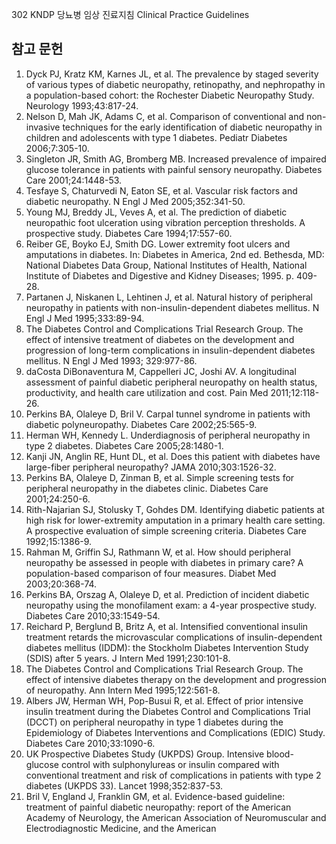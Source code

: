 302
KNDP 당뇨병 임상 진료지침 Clinical Practice Guidelines

## 참고 문헌

1.  Dyck PJ, Kratz KM, Karnes JL, et al. The prevalence by staged severity of various types of diabetic neuropathy, retinopathy, and nephropathy in a population-based cohort: the Rochester Diabetic Neuropathy Study. Neurology 1993;43:817-24.
2.  Nelson D, Mah JK, Adams C, et al. Comparison of conventional and non-invasive techniques for the early identification of diabetic neuropathy in children and adolescents with type 1 diabetes. Pediatr Diabetes 2006;7:305-10.
3.  Singleton JR, Smith AG, Bromberg MB. Increased prevalence of impaired glucose tolerance in patients with painful sensory neuropathy. Diabetes Care 2001;24:1448-53.
4.  Tesfaye S, Chaturvedi N, Eaton SE, et al. Vascular risk factors and diabetic neuropathy. N Engl J Med 2005;352:341-50.
5.  Young MJ, Breddy JL, Veves A, et al. The prediction of diabetic neuropathic foot ulceration using vibration perception thresholds. A prospective study. Diabetes Care 1994;17:557-60.
6.  Reiber GE, Boyko EJ, Smith DG. Lower extremity foot ulcers and amputations in diabetes. In: Diabetes in America, 2nd ed. Bethesda, MD: National Diabetes Data Group, National Institutes of Health, National Institute of Diabetes and Digestive and Kidney Diseases; 1995. p. 409-28.
7.  Partanen J, Niskanen L, Lehtinen J, et al. Natural history of peripheral neuropathy in patients with non-insulin-dependent diabetes mellitus. N Engl J Med 1995;333:89-94.
8.  The Diabetes Control and Complications Trial Research Group. The effect of intensive treatment of diabetes on the development and progression of long-term complications in insulin-dependent diabetes mellitus. N Engl J Med 1993; 329:977-86.
9.  daCosta DiBonaventura M, Cappelleri JC, Joshi AV. A longitudinal assessment of painful diabetic peripheral neuropathy on health status, productivity, and health care utilization and cost. Pain Med 2011;12:118-26.
10. Perkins BA, Olaleye D, Bril V. Carpal tunnel syndrome in patients with diabetic polyneuropathy. Diabetes Care 2002;25:565-9.
11. Herman WH, Kennedy L. Underdiagnosis of peripheral neuropathy in type 2 diabetes. Diabetes Care 2005;28:1480-1.
12. Kanji JN, Anglin RE, Hunt DL, et al. Does this patient with diabetes have large-fiber peripheral neuropathy? JAMA 2010;303:1526-32.
13. Perkins BA, Olaleye D, Zinman B, et al. Simple screening tests for peripheral neuropathy in the diabetes clinic. Diabetes Care 2001;24:250-6.
14. Rith-Najarian SJ, Stolusky T, Gohdes DM. Identifying diabetic patients at high risk for lower-extremity amputation in a primary health care setting. A prospective evaluation of simple screening criteria. Diabetes Care 1992;15:1386-9.
15. Rahman M, Griffin SJ, Rathmann W, et al. How should peripheral neuropathy be assessed in people with diabetes in primary care? A population-based comparison of four measures. Diabet Med 2003;20:368-74.
16. Perkins BA, Orszag A, Olaleye D, et al. Prediction of incident diabetic neuropathy using the monofilament exam: a 4-year prospective study. Diabetes Care 2010;33:1549-54.
17. Reichard P, Berglund B, Britz A, et al. Intensified conventional insulin treatment retards the microvascular complications of insulin-dependent diabetes mellitus (IDDM): the Stockholm Diabetes Intervention Study (SDIS) after 5 years. J Intern Med 1991;230:101-8.
18. The Diabetes Control and Complications Trial Research Group. The effect of intensive diabetes therapy on the development and progression of neuropathy. Ann Intern Med 1995;122:561-8.
19. Albers JW, Herman WH, Pop-Busui R, et al. Effect of prior intensive insulin treatment during the Diabetes Control and Complications Trial (DCCT) on peripheral neuropathy in type 1 diabetes during the Epidemiology of Diabetes Interventions and Complications (EDIC) Study. Diabetes Care 2010;33:1090-6.
20. UK Prospective Diabetes Study (UKPDS) Group. Intensive blood-glucose control with sulphonylureas or insulin compared with conventional treatment and risk of complications in patients with type 2 diabetes (UKPDS 33). Lancet 1998;352:837-53.
21. Bril V, England J, Franklin GM, et al. Evidence-based guideline: treatment of painful diabetic neuropathy: report of the American Academy of Neurology, the American Association of Neuromuscular and Electrodiagnostic Medicine, and the American